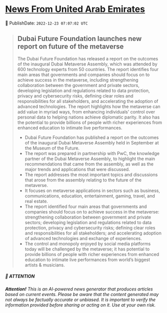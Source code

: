 [News From United Arab Emirates](https://github.com/UAE-Camel/News)
==========


📆 PublishDate: `2022-12-23 07:07:02 UTC`


> ## Dubai Future Foundation launches new report on future of the metaverse
> 
> The Dubai Future Foundation has released a report on the outcomes of the inaugural Dubai Metaverse Assembly, which was attended by 600 technology experts from 50 countries. The report identifies four main areas that governments and companies should focus on to achieve success in the metaverse, including strengthening collaboration between the government and private sectors, developing legislation and regulations related to data protection, privacy and cybersecurity risks, defining clear roles and responsibilities for all stakeholders, and accelerating the adoption of advanced technologies. The report highlights how the metaverse can add value in myriad ways, from enhancing individuals' control over personal data to helping nations achieve diplomatic parity. It also has the potential to provide billions of people with richer experiences from enhanced education to intimate live performances.
> 
> - Dubai Future Foundation has published a report on the outcomes of the inaugural Dubai Metaverse Assembly held in September at the Museum of the Future.
> - The report was prepared in partnership with PwC, the knowledge partner of the Dubai Metaverse Assembly, to highlight the main recommendations that came from the assembly, as well as the major trends and applications that were discussed.
> - The report addresses the most important topics and discussions that arose from the assembly relating to the future of the metaverse.
> - It focuses on metaverse applications in sectors such as business, communications, education, entertainment, gaming, travel, and real estate.
> - The report identified four main areas that governments and companies should focus on to achieve success in the metaverse: strengthening collaboration between government and private sectors; developing legislation and regulations related to data protection, privacy and cybersecurity risks; defining clear roles and responsibilities for all stakeholders; and accelerating adoption of advanced technologies and exchange of experiences.
> - The control and monopoly enjoyed by social media platforms today will be challenged by the metaverse; it has potential to provide billions of people with richer experiences from enhanced education to intimate live performances from world’s biggest artists & musicians.


##### 📝 ATTENTION

###### **Attention!** This is an AI-powered news generator that produces articles based on current events. Please be aware that the content generated may not always be factually accurate or unbiased. It is important to verify the information provided before sharing or acting on it. Use at your own risk.
